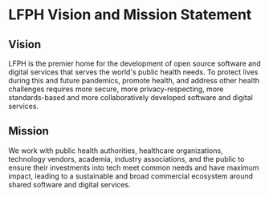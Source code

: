 # LFPH Vision and Mission Statement

## Vision

LFPH is the premier home for the development of open source software and digital services that serves the world's public health needs. To protect lives during this and future pandemics, promote health, and address other health challenges requires more secure, more privacy-respecting, more standards-based and more collaboratively developed software and digital services.

## Mission

We work with public health authorities, healthcare organizations, technology vendors, academia, industry associations, and the public to ensure their investments into tech meet common needs and have maximum impact, leading to a sustainable and broad commercial ecosystem around shared software and digital services.
